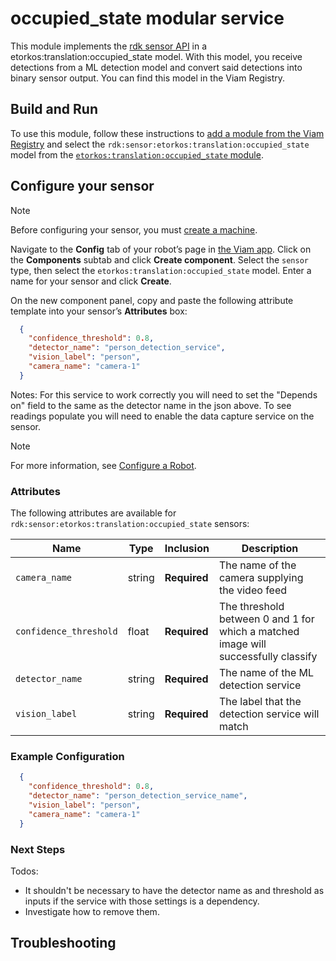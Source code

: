 # occupied_state modular service

This module implements the [rdk sensor API](https://github.com/rdk/sensor-api) in a etorkos:translation:occupied_state model.
With this model, you receive detections from a ML detection model and convert said detections into binary sensor output. You can find this model in the Viam Registry.

## Build and Run

To use this module, follow these instructions to [add a module from the Viam Registry](https://docs.viam.com/registry/configure/#add-a-modular-resource-from-the-viam-registry) and select the `rdk:sensor:etorkos:translation:occupied_state` model from the [`etorkos:translation:occupied_state` module](https://app.viam.com/module/rdk/etorkos:translation:occupied_state).

## Configure your sensor

> [!NOTE]  
> Before configuring your sensor, you must [create a machine](https://docs.viam.com/manage/fleet/machines/#add-a-new-machine).

Navigate to the **Config** tab of your robot’s page in [the Viam app](https://app.viam.com/).
Click on the **Components** subtab and click **Create component**.
Select the `sensor` type, then select the `etorkos:translation:occupied_state` model. 
Enter a name for your sensor and click **Create**.

On the new component panel, copy and paste the following attribute template into your sensor’s **Attributes** box:

```json
  {
    "confidence_threshold": 0.8,
    "detector_name": "person_detection_service",
    "vision_label": "person",
    "camera_name": "camera-1"
  }
```

Notes: 
For this service to work correctly you will need to set the "Depends on" field to the same as the detector name in the json above.
To see readings populate you will need to enable the data capture service on the sensor.

> [!NOTE]  
> For more information, see [Configure a Robot](https://docs.viam.com/manage/configuration/).

### Attributes

The following attributes are available for `rdk:sensor:etorkos:translation:occupied_state` sensors:

| Name | Type | Inclusion | Description |
| ---- | ---- | --------- | ----------- |
| `camera_name` | string | **Required** |  The name of the camera supplying the video feed |
| `confidence_threshold` | float | **Required** |  The threshold between 0 and 1 for which a matched image will successfully classify |
| `detector_name` | string | **Required** |  The name of the ML detection service |
| `vision_label` | string | **Required** |  The label that the detection service will match |

### Example Configuration

```json
  {
    "confidence_threshold": 0.8,
    "detector_name": "person_detection_service_name",
    "vision_label": "person",
    "camera_name": "camera-1"
  }
```

### Next Steps

Todos: 
- It shouldn't be necessary to have the detector name as and threshold as inputs if the service with those settings is a dependency. 
- Investigate how to remove them.


## Troubleshooting

